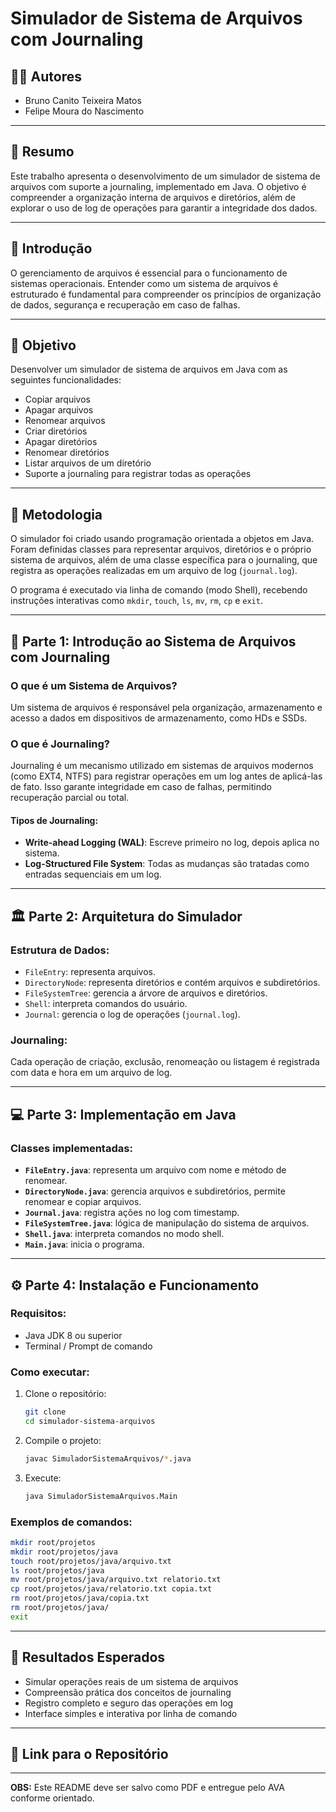 # Simulador de Sistema de Arquivos com Journaling

## 👨‍💻 Autores

* Bruno Canito Teixeira Matos
* Felipe Moura do Nascimento



---

## 📄 Resumo

Este trabalho apresenta o desenvolvimento de um simulador de sistema de arquivos com suporte a journaling, implementado em Java. O objetivo é compreender a organização interna de arquivos e diretórios, além de explorar o uso de log de operações para garantir a integridade dos dados.

---

## 🧠 Introdução

O gerenciamento de arquivos é essencial para o funcionamento de sistemas operacionais. Entender como um sistema de arquivos é estruturado é fundamental para compreender os princípios de organização de dados, segurança e recuperação em caso de falhas.

---

## 🌟 Objetivo

Desenvolver um simulador de sistema de arquivos em Java com as seguintes funcionalidades:

* Copiar arquivos
* Apagar arquivos
* Renomear arquivos
* Criar diretórios
* Apagar diretórios
* Renomear diretórios
* Listar arquivos de um diretório
* Suporte a journaling para registrar todas as operações

---

## 🔧 Metodologia

O simulador foi criado usando programação orientada a objetos em Java. Foram definidas classes para representar arquivos, diretórios e o próprio sistema de arquivos, além de uma classe específica para o journaling, que registra as operações realizadas em um arquivo de log (`journal.log`).

O programa é executado via linha de comando (modo Shell), recebendo instruções interativas como `mkdir`, `touch`, `ls`, `mv`, `rm`, `cp` e `exit`.

---

## 📁 Parte 1: Introdução ao Sistema de Arquivos com Journaling

### O que é um Sistema de Arquivos?

Um sistema de arquivos é responsável pela organização, armazenamento e acesso a dados em dispositivos de armazenamento, como HDs e SSDs.

### O que é Journaling?

Journaling é um mecanismo utilizado em sistemas de arquivos modernos (como EXT4, NTFS) para registrar operações em um log antes de aplicá-las de fato. Isso garante integridade em caso de falhas, permitindo recuperação parcial ou total.

#### Tipos de Journaling:

* **Write-ahead Logging (WAL)**: Escreve primeiro no log, depois aplica no sistema.
* **Log-Structured File System**: Todas as mudanças são tratadas como entradas sequenciais em um log.

---

## 🏛️ Parte 2: Arquitetura do Simulador

### Estrutura de Dados:

* `FileEntry`: representa arquivos.
* `DirectoryNode`: representa diretórios e contém arquivos e subdiretórios.
* `FileSystemTree`: gerencia a árvore de arquivos e diretórios.
* `Shell`: interpreta comandos do usuário.
* `Journal`: gerencia o log de operações (`journal.log`).

### Journaling:

Cada operação de criação, exclusão, renomeação ou listagem é registrada com data e hora em um arquivo de log.

---

## 💻 Parte 3: Implementação em Java

### Classes implementadas:

* **`FileEntry.java`**: representa um arquivo com nome e método de renomear.
* **`DirectoryNode.java`**: gerencia arquivos e subdiretórios, permite renomear e copiar arquivos.
* **`Journal.java`**: registra ações no log com timestamp.
* **`FileSystemTree.java`**: lógica de manipulação do sistema de arquivos.
* **`Shell.java`**: interpreta comandos no modo shell.
* **`Main.java`**: inicia o programa.

---

## ⚙️ Parte 4: Instalação e Funcionamento

### Requisitos:

* Java JDK 8 ou superior
* Terminal / Prompt de comando

### Como executar:

1. Clone o repositório:

   ```bash
   git clone 
   cd simulador-sistema-arquivos
   ```
2. Compile o projeto:

   ```bash
   javac SimuladorSistemaArquivos/*.java
   ```
3. Execute:

   ```bash
   java SimuladorSistemaArquivos.Main
   ```

### Exemplos de comandos:

```bash
mkdir root/projetos
mkdir root/projetos/java
touch root/projetos/java/arquivo.txt
ls root/projetos/java
mv root/projetos/java/arquivo.txt relatorio.txt
cp root/projetos/java/relatorio.txt copia.txt
rm root/projetos/java/copia.txt
rm root/projetos/java/
exit
```

---

## 🚀 Resultados Esperados

* Simular operações reais de um sistema de arquivos
* Compreensão prática dos conceitos de journaling
* Registro completo e seguro das operações em log
* Interface simples e interativa por linha de comando

---

## 🔗 Link para o Repositório


---

**OBS:** Este README deve ser salvo como PDF e entregue pelo AVA conforme orientado.
